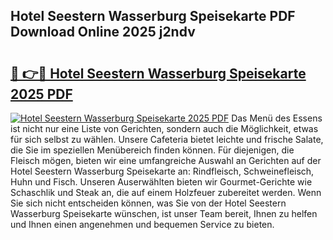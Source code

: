 ## Hotel Seestern Wasserburg Speisekarte PDF Download Online 2025 j2ndv

# <h2><a href="http://gc7j2bu.nevu.top/?p=Hotel+Seestern+Wasserburg+Speisekarte">🔗 👉🔴 Hotel Seestern Wasserburg Speisekarte 2025 PDF</a></h2>

[![Hotel Seestern Wasserburg Speisekarte 2025 PDF](https://i.imgur.com/dBaPXMq.png)](http://gc7j2bu.nevu.top/?p=Hotel+Seestern+Wasserburg+Speisekarte)
Das Menü des Essens ist nicht nur eine Liste von Gerichten, sondern auch die Möglichkeit, etwas für sich selbst zu wählen. Unsere Cafeteria bietet leichte und frische Salate, die Sie im speziellen Menübereich finden können. Für diejenigen, die Fleisch mögen, bieten wir eine umfangreiche Auswahl an Gerichten auf der Hotel Seestern Wasserburg Speisekarte an: Rindfleisch, Schweinefleisch, Huhn und Fisch. Unseren Auserwählten bieten wir Gourmet-Gerichte wie Schaschlik und Steak an, die auf einem Holzfeuer zubereitet werden. Wenn Sie sich nicht entscheiden können, was Sie von der Hotel Seestern Wasserburg Speisekarte wünschen, ist unser Team bereit, Ihnen zu helfen und Ihnen einen angenehmen und bequemen Service zu bieten.
